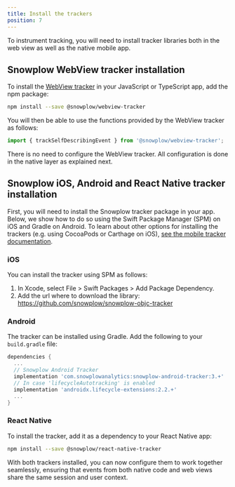 ```yaml
---
title: Install the trackers
position: 7
---
```


To instrument tracking, you will need to install tracker libraries both in the web view as well as the native mobile app.

## Snowplow WebView tracker installation

To install the [WebView tracker](https://github.com/snowplow-incubator/snowplow-webview-tracker) in your JavaScript or TypeScript app, add the npm package:

```bash
npm install --save @snowplow/webview-tracker
```

You will then be able to use the functions provided by the WebView tracker as follows:

```typescript
import { trackSelfDescribingEvent } from '@snowplow/webview-tracker';
```

There is no need to configure the WebView tracker. All configuration is done in the native layer as explained next.

## Snowplow iOS, Android and React Native tracker installation

First, you will need to install the Snowplow tracker package in your app. Below, we show how to do so using the Swift Package Manager (SPM) on iOS and Gradle on Android. To learn about other options for installing the trackers (e.g. using CocoaPods or Carthage on iOS), [see the mobile tracker documentation](https://docs.snowplowanalytics.com/docs/collecting-data/collecting-from-own-applications/mobile-trackers/mobile-trackers-v3-0/quick-start-guide/).

### iOS

You can install the tracker using SPM as follows:  
1. In Xcode, select File > Swift Packages > Add Package Dependency.
2. Add the url where to download the library: https://github.com/snowplow/snowplow-objc-tracker

### Android

The tracker can be installed using Gradle. Add the following to your `build.gradle` file:

```gradle
dependencies {
  ...
  // Snowplow Android Tracker
  implementation 'com.snowplowanalytics:snowplow-android-tracker:3.+'
  // In case 'lifecycleAutotracking' is enabled
  implementation 'androidx.lifecycle-extensions:2.2.+'
  ...
}
```

### React Native

To install the tracker, add it as a dependency to your React Native app:

```bash
npm install --save @snowplow/react-native-tracker
```

With both trackers installed, you can now configure them to work together seamlessly, ensuring that events from both native code and web views share the same session and user context.
